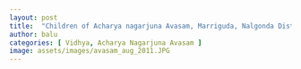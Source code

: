 ```yaml
---
layout: post
title:  "Children of Acharya nagarjuna Avasam, Marriguda, Nalgonda Dist"
author: balu
categories: [ Vidhya, Acharya Nagarjuna Avasam ]
image: assets/images/avasam_aug_2011.JPG
---
```







